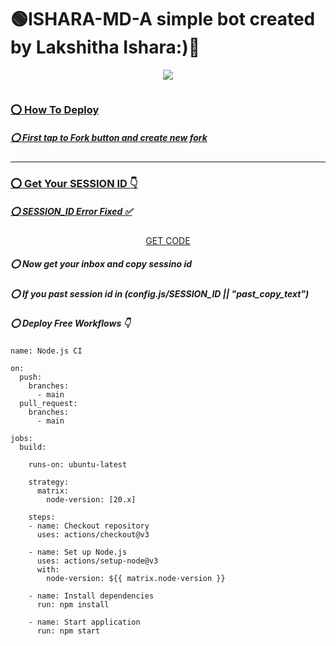 # 🟢ISHARA-MD-A simple bot created by Lakshitha Ishara:)🎀
<div align="center">
<img src="https://i.postimg.cc/BnycNPsG/20241204-092645.jpg">
</div>

 <p align="center">
  <a href="#"><img src="http://readme-typing-svg.herokuapp.com?color=ff0000&center=true&vCenter=true&multiline=false&lines=`CREATED- BY- LAKSHITHA -ISHARA`" alt="">

<h3>⭕ How To Deploy </h3>

<h5>⭕ First tap to Fork button and create new fork</h5>

<hr>
	
<h3>⭕ Get Your SESSION ID 👇</h3> 
<h5>⭕ SESSION_ID Error Fixed ✅</h5>
	<p align="center">
<a href="https://express-pairing-code2-1.onrender.com/">GET CODE</a>
<p/>

<h5>⭕ Now get your inbox and copy sessino id</h5>
<h5>⭕ If you past session id in (config.js/SESSION_ID || "past_copy_text")</h5>


<h5>⭕ Deploy Free Workflows 👇</h5>

```
name: Node.js CI

on:
  push:
    branches:
      - main
  pull_request:
    branches:
      - main

jobs:
  build:

    runs-on: ubuntu-latest

    strategy:
      matrix:
        node-version: [20.x]

    steps:
    - name: Checkout repository
      uses: actions/checkout@v3

    - name: Set up Node.js
      uses: actions/setup-node@v3
      with:
        node-version: ${{ matrix.node-version }}

    - name: Install dependencies
      run: npm install

    - name: Start application
      run: npm start
```


<div align="center">

